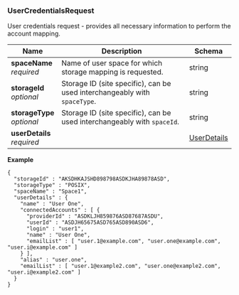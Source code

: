 
<a name="usercredentialsrequest"></a>
### UserCredentialsRequest
User credentials request - provides all necessary information to perform the account mapping.


|Name|Description|Schema|
|---|---|---|
|**spaceName**  <br>*required*|Name of user space for which storage mapping is requested.|string|
|**storageId**  <br>*optional*|Storage ID (site specific), can be used interchangeably with `spaceType`.|string|
|**storageType**  <br>*optional*|Storage ID (site specific), can be used interchangeably with `spaceId`.|string|
|**userDetails**  <br>*required*||[UserDetails](UserDetails.md#userdetails)|

**Example**
```
{
  "storageId" : "AKSDHKAJSHD898798ASDKJHA89878ASD",
  "storageType" : "POSIX",
  "spaceName" : "Space1",
  "userDetails" : {
    "name" : "User One",
    "connectedAccounts" : [ {
      "providerId" : "ASDKLJH859876ASD87687ASDU",
      "userId" : "ASDJH65675ASD765ASD890ASD6",
      "login" : "user1",
      "name" : "User One",
      "emailList" : [ "user.1@example.com", "user.one@example.com", "user.i@example.com" ]
    } ],
    "alias" : "user.one",
    "emailList" : [ "user.1@example2.com", "user.one@example2.com", "user.i@example2.com" ]
  }
}
```



